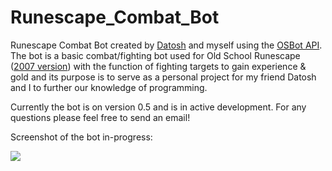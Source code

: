 # Runescape_Combat_Bot
Runescape Combat Bot created by [Datosh](https://github.com/) and myself using the [OSBot API](http://osbot.org/api/). The bot is a basic combat/fighting bot used for Old School Runescape ([2007 version](http://oldschool.runescape.com/)) with the function of fighting targets to gain experience & gold and its purpose is to serve as a personal project for my friend Datosh and I to further our knowledge of programming.

Currently the bot is on version 0.5 and is in active development. For any questions please feel free to send an email!

Screenshot of the bot in-progress:

<img src="http://i.imgur.com/gdoOqJk.png"></src>
